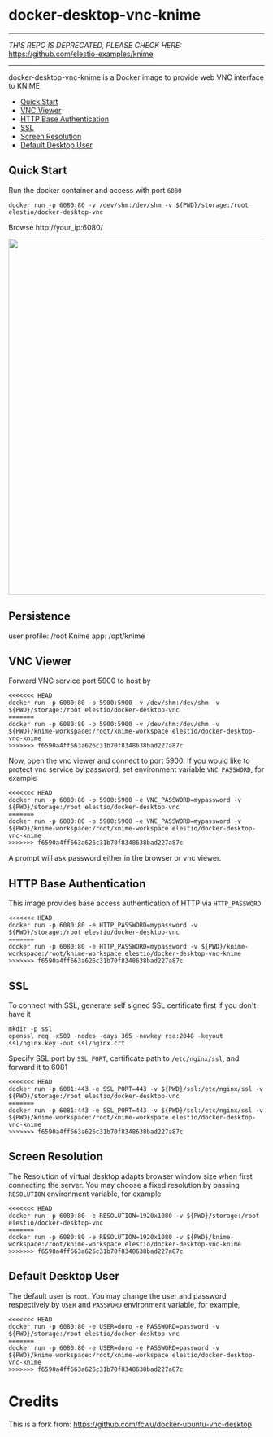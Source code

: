 # docker-desktop-vnc-knime

*******************************

*THIS REPO IS DEPRECATED, PLEASE CHECK HERE:*
https://github.com/elestio-examples/knime

*******************************

docker-desktop-vnc-knime is a Docker image to provide web VNC interface to KNIME

<!-- @import "[TOC]" {cmd="toc" depthFrom=2 depthTo=2 orderedList=false} -->

<!-- code_chunk_output -->

- [Quick Start](#quick-start)
- [VNC Viewer](#vnc-viewer)
- [HTTP Base Authentication](#http-base-authentication)
- [SSL](#ssl)
- [Screen Resolution](#screen-resolution)
- [Default Desktop User](#default-desktop-user)

<!-- /code_chunk_output -->

## Quick Start

Run the docker container and access with port `6080`

```shell
docker run -p 6080:80 -v /dev/shm:/dev/shm -v ${PWD}/storage:/root elestio/docker-desktop-vnc
```

Browse http://your_ip:6080/

<img src="https://raw.githubusercontent.com/elestio/docker-desktop-vnc/main/screenshots/lxde.png" width=700/>


## Persistence

user profile: /root
Knime app: /opt/knime


## VNC Viewer

Forward VNC service port 5900 to host by

```shell
<<<<<<< HEAD
docker run -p 6080:80 -p 5900:5900 -v /dev/shm:/dev/shm -v ${PWD}/storage:/root elestio/docker-desktop-vnc
=======
docker run -p 6080:80 -p 5900:5900 -v /dev/shm:/dev/shm -v ${PWD}/knime-workspace:/root/knime-workspace elestio/docker-desktop-vnc-knime
>>>>>>> f6590a4ff663a626c31b70f8348638bad227a87c
```

Now, open the vnc viewer and connect to port 5900. If you would like to protect vnc service by password, set environment variable `VNC_PASSWORD`, for example

```shell
<<<<<<< HEAD
docker run -p 6080:80 -p 5900:5900 -e VNC_PASSWORD=mypassword -v ${PWD}/storage:/root elestio/docker-desktop-vnc
=======
docker run -p 6080:80 -p 5900:5900 -e VNC_PASSWORD=mypassword -v ${PWD}/knime-workspace:/root/knime-workspace elestio/docker-desktop-vnc-knime
>>>>>>> f6590a4ff663a626c31b70f8348638bad227a87c
```

A prompt will ask password either in the browser or vnc viewer.

## HTTP Base Authentication

This image provides base access authentication of HTTP via `HTTP_PASSWORD`

```shell
<<<<<<< HEAD
docker run -p 6080:80 -e HTTP_PASSWORD=mypassword -v ${PWD}/storage:/root elestio/docker-desktop-vnc
=======
docker run -p 6080:80 -e HTTP_PASSWORD=mypassword -v ${PWD}/knime-workspace:/root/knime-workspace elestio/docker-desktop-vnc-knime
>>>>>>> f6590a4ff663a626c31b70f8348638bad227a87c
```

## SSL

To connect with SSL, generate self signed SSL certificate first if you don't have it

```shell
mkdir -p ssl
openssl req -x509 -nodes -days 365 -newkey rsa:2048 -keyout ssl/nginx.key -out ssl/nginx.crt
```

Specify SSL port by `SSL_PORT`, certificate path to `/etc/nginx/ssl`, and forward it to 6081

```shell
<<<<<<< HEAD
docker run -p 6081:443 -e SSL_PORT=443 -v ${PWD}/ssl:/etc/nginx/ssl -v ${PWD}/storage:/root elestio/docker-desktop-vnc
=======
docker run -p 6081:443 -e SSL_PORT=443 -v ${PWD}/ssl:/etc/nginx/ssl -v ${PWD}/knime-workspace:/root/knime-workspace elestio/docker-desktop-vnc-knime
>>>>>>> f6590a4ff663a626c31b70f8348638bad227a87c
```

## Screen Resolution

The Resolution of virtual desktop adapts browser window size when first connecting the server. You may choose a fixed resolution by passing `RESOLUTION` environment variable, for example

```shell
<<<<<<< HEAD
docker run -p 6080:80 -e RESOLUTION=1920x1080 -v ${PWD}/storage:/root elestio/docker-desktop-vnc
=======
docker run -p 6080:80 -e RESOLUTION=1920x1080 -v ${PWD}/knime-workspace:/root/knime-workspace elestio/docker-desktop-vnc-knime
>>>>>>> f6590a4ff663a626c31b70f8348638bad227a87c
```

## Default Desktop User

The default user is `root`. You may change the user and password respectively by `USER` and `PASSWORD` environment variable, for example,

```shell
<<<<<<< HEAD
docker run -p 6080:80 -e USER=doro -e PASSWORD=password -v ${PWD}/storage:/root elestio/docker-desktop-vnc
=======
docker run -p 6080:80 -e USER=doro -e PASSWORD=password -v ${PWD}/knime-workspace:/root/knime-workspace elestio/docker-desktop-vnc-knime
>>>>>>> f6590a4ff663a626c31b70f8348638bad227a87c
```



# Credits
This is a fork from: https://github.com/fcwu/docker-ubuntu-vnc-desktop
